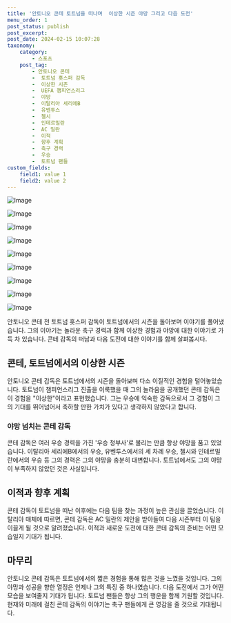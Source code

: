 ```yaml
---
title: '안토니오 콘테 토트넘을 떠나며  이상한 시즌 야망 그리고 다음 도전'
menu_order: 1
post_status: publish
post_excerpt: 
post_date: 2024-02-15 10:07:28
taxonomy:
    category:
        - 스포츠
    post_tag:
        - 안토니오 콘테
        -  토트넘 홋스퍼 감독
        -  이상한 시즌
        -  UEFA 챔피언스리그
        -  야망
        -  이탈리아 세리에B
        -  유벤투스
        -  첼시
        -  인테르밀란
        -  AC 밀란
        -  이적
        -  향후 계획
        -  축구 경력
        -  우승
        -  토트넘 팬들
custom_fields:
    field1: value 1
    field2: value 2
---
```


![Image](https://imgnews.pstatic.net/image/477/2024/02/15/0000473591_001_20240215074101931.jpg?type=w647)

![Image](https://imgnews.pstatic.net/image/477/2024/02/15/0000473591_002_20240215074101986.jpg?type=w647)

![Image](https://imgnews.pstatic.net/image/477/2024/02/15/0000473591_003_20240215074102029.jpg?type=w647)

![Image](https://imgnews.pstatic.net/image/477/2024/02/15/0000473591_004_20240215074102071.jpg?type=w647)

![Image](https://imgnews.pstatic.net/image/477/2024/02/15/0000473591_005_20240215074102110.jpg?type=w647)

![Image](https://imgnews.pstatic.net/image/477/2024/02/15/0000473591_006_20240215074102150.jpg?type=w647)

![Image](https://imgnews.pstatic.net/image/477/2024/02/15/0000473591_007_20240215074102190.jpg?type=w647)

![Image](https://imgnews.pstatic.net/image/477/2024/02/15/0000473591_008_20240215074102236.jpg?type=w647)

![Image](https://imgnews.pstatic.net/image/477/2024/02/15/0000473591_009_20240215074102279.jpg?type=w647)

안토니오 콘테 전 토트넘 홋스퍼 감독이 토트넘에서의 시즌을 돌아보며 이야기를 풀어냈습니다. 그의 이야기는 놀라운 축구 경력과 함께 이상한 경험과 야망에 대한 이야기로 가득 차 있습니다. 콘테 감독의 떠남과 다음 도전에 대한 이야기를 함께 살펴봅시다.
## 콘테, 토트넘에서의 이상한 시즌
안토니오 콘테 감독은 토트넘에서의 시즌을 돌아보며 다소 이질적인 경험을 털어놓았습니다. 토트넘이 챔피언스리그 진출을 이룩했을 때 그의 놀라움을 공개했던 콘테 감독은 이 경험을 "이상한"이라고 표현했습니다. 그는 우승에 익숙한 감독으로서 그 경험이 그의 기대를 뛰어넘어서 축하할 만한 가치가 있다고 생각하지 않았다고 합니다.
### 야망 넘치는 콘테 감독
콘테 감독은 여러 우승 경력을 가진 '우승 청부사'로 불리는 만큼 항상 야망을 품고 있었습니다. 이탈리아 세리에B에서의 우승, 유벤투스에서의 세 차례 우승, 첼시와 인테르밀란에서의 우승 등 그의 경력은 그의 야망을 충분히 대변합니다. 토트넘에서도 그의 야망이 부족하지 않았던 것은 사실입니다.
## 이적과 향후 계획
콘테 감독이 토트넘을 떠난 이후에는 다음 팀을 찾는 과정이 높은 관심을 끌었습니다. 이탈리아 매체에 따르면, 콘테 감독은 AC 밀란의 제안을 받아들여 다음 시즌부터 이 팀을 이끌게 될 것으로 알려졌습니다. 이적과 새로운 도전에 대한 콘테 감독의 준비는 어떤 모습일지 기대가 됩니다.
## 마무리
안토니오 콘테 감독은 토트넘에서의 짧은 경험을 통해 많은 것을 느꼈을 것입니다. 그의 야망과 성공을 향한 열정은 언제나 그의 특징 중 하나였습니다. 다음 도전에서 그가 어떤 모습을 보여줄지 기대가 됩니다. 토트넘 팬들은 항상 그의 행운을 함께 기원할 것입니다. 현재와 미래에 걸친 콘테 감독의 이야기는 축구 팬들에게 큰 영감을 줄 것으로 기대됩니다.
